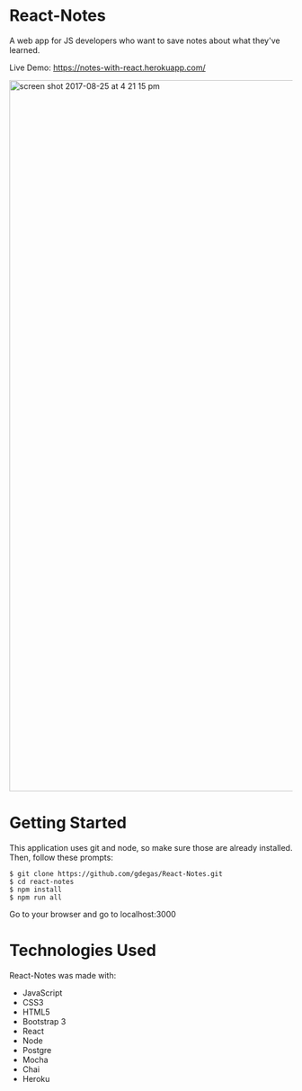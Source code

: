 # React-Notes
A web app for JS developers who want to save notes about what they've learned.

Live Demo: https://notes-with-react.herokuapp.com/

<img width="1265" alt="screen shot 2017-08-25 at 4 21 15 pm" src="https://user-images.githubusercontent.com/26953295/29736220-1a7a7538-89b4-11e7-850c-44cd7b5d5734.png">

# Getting Started
This application uses git and node, so make sure those are already installed. Then, follow these prompts: 
```
$ git clone https://github.com/gdegas/React-Notes.git
$ cd react-notes
$ npm install
$ npm run all
```
Go to your browser and go to localhost:3000

# Technologies Used
React-Notes was made with: 
+ JavaScript
+ CSS3
+ HTML5
+ Bootstrap 3
+ React
+ Node
+ Postgre
+ Mocha
+ Chai
+ Heroku
